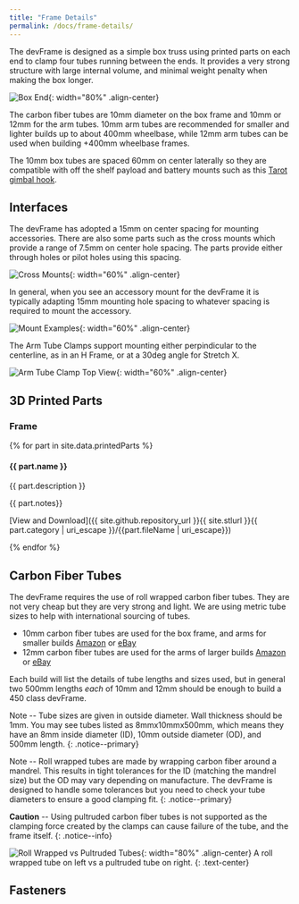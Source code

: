 ```yaml
---
title: "Frame Details"
permalink: /docs/frame-details/
---
```

The devFrame is designed as a simple box truss using printed parts on each end to clamp four tubes running between the ends.  It provides a very strong structure with large internal volume, and minimal weight penalty when making the box longer. 

![Box End]({{site.baseurl}}/assets/images/devFrame-front-wide.jpeg){: width="80%" .align-center}

The carbon fiber tubes are 10mm diameter on the box frame and 10mm or 12mm for the arm tubes.  10mm arm tubes are recommended for smaller and lighter builds up to about 400mm wheelbase, while 12mm arm tubes can be used when building +400mm wheelbase frames.

The 10mm box tubes are spaced 60mm on center laterally so they are compatible with off the shelf payload and battery mounts such as this [Tarot gimbal hook](https://www.amazon.com/dp/B00V7P3K9A/). 

## Interfaces
The devFrame has adopted a 15mm on center spacing for mounting accessories.  There are also some parts such as the cross mounts which provide a range of 7.5mm on center hole spacing.  The parts provide either through holes or pilot holes using this spacing.

![Cross Mounts]({{site.baseurl}}/assets/images/frame-details/cross-mount-x2.jpeg){: width="60%" .align-center}

In general, when you see an accessory mount for the devFrame it is typically adapting 15mm mounting hole spacing to whatever spacing is required to mount the accessory.

![Mount Examples]({{site.baseurl}}/assets/images/frame-details/mount-examples.jpeg){: width="60%" .align-center}

The Arm Tube Clamps support mounting either perpindicular to the centerline, as in an H Frame, or at a 30deg angle for Stretch X.

![Arm Tube Clamp Top View]({{site.baseurl}}/assets/images/frame-details/arm-tube-clamp-top.jpeg){: width="60%" .align-center}

## 3D Printed Parts
### Frame
{% for part in site.data.printedParts %}
#### {{ part.name }} 
{{ part.description }} 

{{ part.notes}}

[View and Download]({{ site.github.repository_url }}{{ site.stlurl }}{{ part.category | uri_escape }}/{{part.fileName | uri_escape}})

{% endfor %}

## Carbon Fiber Tubes
The devFrame requires the use of roll wrapped carbon fiber tubes.  They are not very cheap but they are very strong and light.  We are using metric tube sizes to help with international sourcing of tubes.
- 10mm carbon fiber tubes are used for the box frame, and arms for smaller builds [Amazon](https://www.amazon.com/dp/B015Z1RU6U/) or [eBay](https://www.ebay.com/itm/2pcs-10MM-OD-X-8MM-ID-X-500MM-100-Roll-Wrapped-Carbon-Fiber-Tube-3K-Glossy-US/133002010164)
- 12mm carbon fiber tubes are used for the arms of larger builds [Amazon](https://www.amazon.com/dp/B00TF8V05W/) or [eBay](https://www.ebay.com/itm/1-4pcs-12MM-OD-X-10MM-ID-X-500MM-100-Roll-Wrapped-Carbon-Fiber-Tube-3K-Tubing-/132362184137)

Each build will list the details of tube lengths and sizes used, but in general two 500mm lengths *each* of 10mm and 12mm should be enough to build a 450 class devFrame.

Note -- Tube sizes are given in outside diameter.  Wall thickness should be 1mm.  You may see tubes listed as 8mmx10mmx500mm, which means they have an 8mm inside diameter (ID), 10mm outside diameter (OD), and 500mm length.
{: .notice--primary}

Note -- Roll wrapped tubes are made by wrapping carbon fiber around a mandrel.  This results in tight tolerances for the ID (matching the mandrel size) but the OD may vary depending on manufacture.  The devFrame is designed to handle some tolerances but you need to check your tube diameters to ensure a good clamping fit. 
{: .notice--primary}

**Caution** -- Using pultruded carbon fiber tubes is not supported as the clamping force created by the clamps can cause failure of the tube, and the frame itself.
{: .notice--info}

![Roll Wrapped vs Pultruded Tubes]({{site.baseurl}}/assets/images/frame-details/roll-wrapped-vs-pultruded.jpeg){: width="80%" .align-center} A roll wrapped tube on left vs a pultruded tube on right.
{: .text-center}  

## Fasteners
